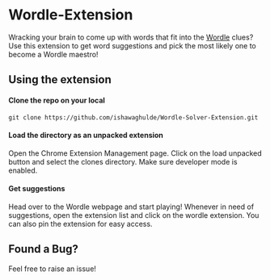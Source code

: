 # Wordle-Extension

Wracking your brain to come up with words that fit into the [Wordle](https://www.powerlanguage.co.uk/wordle/ "Wordle") clues? Use this extension to get word suggestions and pick the most likely one to become a Wordle maestro!

## Using the extension

#### Clone the repo on your local

```
git clone https://github.com/ishawaghulde/Wordle-Solver-Extension.git
```

#### Load the directory as an unpacked extension

Open the Chrome Extension Management page. Click on the load unpacked button and select the clones directory. Make sure developer mode is enabled.

#### Get suggestions

Head over to the Wordle webpage and start playing!
Whenever in need of suggestions, open the extension list and click on the wordle extension.
You can also pin the extension for easy access.

## Found a Bug?

Feel free to raise an issue!
